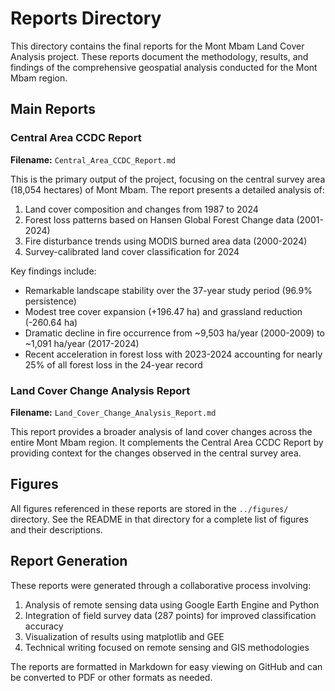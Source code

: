 # Reports Directory

This directory contains the final reports for the Mont Mbam Land Cover Analysis project. These reports document the methodology, results, and findings of the comprehensive geospatial analysis conducted for the Mont Mbam region.

## Main Reports

### Central Area CCDC Report

**Filename:** `Central_Area_CCDC_Report.md`

This is the primary output of the project, focusing on the central survey area (18,054 hectares) of Mont Mbam. The report presents a detailed analysis of:

1. Land cover composition and changes from 1987 to 2024
2. Forest loss patterns based on Hansen Global Forest Change data (2001-2024)
3. Fire disturbance trends using MODIS burned area data (2000-2024)
4. Survey-calibrated land cover classification for 2024

Key findings include:
- Remarkable landscape stability over the 37-year study period (96.9% persistence)
- Modest tree cover expansion (+196.47 ha) and grassland reduction (-260.64 ha)
- Dramatic decline in fire occurrence from ~9,503 ha/year (2000-2009) to ~1,091 ha/year (2017-2024)
- Recent acceleration in forest loss with 2023-2024 accounting for nearly 25% of all forest loss in the 24-year record

### Land Cover Change Analysis Report

**Filename:** `Land_Cover_Change_Analysis_Report.md`

This report provides a broader analysis of land cover changes across the entire Mont Mbam region. It complements the Central Area CCDC Report by providing context for the changes observed in the central survey area.

## Figures

All figures referenced in these reports are stored in the `../figures/` directory. See the README in that directory for a complete list of figures and their descriptions.

## Report Generation

These reports were generated through a collaborative process involving:

1. Analysis of remote sensing data using Google Earth Engine and Python
2. Integration of field survey data (287 points) for improved classification accuracy
3. Visualization of results using matplotlib and GEE
4. Technical writing focused on remote sensing and GIS methodologies

The reports are formatted in Markdown for easy viewing on GitHub and can be converted to PDF or other formats as needed.
